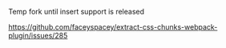 Temp fork until insert support is released

https://github.com/faceyspacey/extract-css-chunks-webpack-plugin/issues/285

